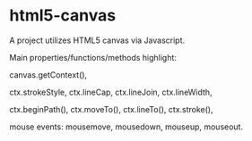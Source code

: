# html5-canvas

A project utilizes HTML5 canvas via Javascript.


Main properties/functions/methods highlight:

canvas.getContext(), 

ctx.strokeStyle, ctx.lineCap, ctx.lineJoin, ctx.lineWidth,

ctx.beginPath(), ctx.moveTo(), ctx.lineTo(), ctx.stroke(),

mouse events: mousemove, mousedown, mouseup, mouseout.
